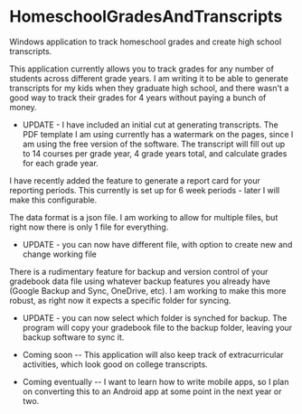 # HomeschoolGradesAndTranscripts

Windows application to track homeschool grades and create high school transcripts.

This application currently allows you to track grades for any number of students across different grade years. I am writing it to be able to generate transcripts for my kids when they graduate high school, and there wasn't a good way to track their grades for 4 years without paying a bunch of money. 
* UPDATE - I have included an initial cut at generating transcripts. The PDF template I am using currently has a watermark on the pages, since I am using the free version of the software. The transcript will fill out up to 14 courses per grade year, 4 grade years total, and calculate grades for each grade year.

I have recently added the feature to generate a report card for your reporting periods. This currently is set up for 6 week periods - later I will make this configurable.

The data format is a json file. I am working to allow for multiple files, but right now there is only 1 file for everything.
* UPDATE - you can now have different file, with option to create new and change working file

There is a rudimentary feature for backup and version control of your gradebook data file using whatever backup features you already have (Google Backup and Sync, OneDrive, etc). I am working to make this more robust, as right now it expects a specific folder for syncing.
* UPDATE - you can now select which folder is synched for backup. The program will copy your gradebook file to the backup folder, leaving your backup software to sync it.

* Coming soon -- This application will also keep track of extracurricular activities, which look good on college transcripts.

* Coming eventually -- I want to learn how to write mobile apps, so I plan on converting this to an Android app at some point in the next year or two.
